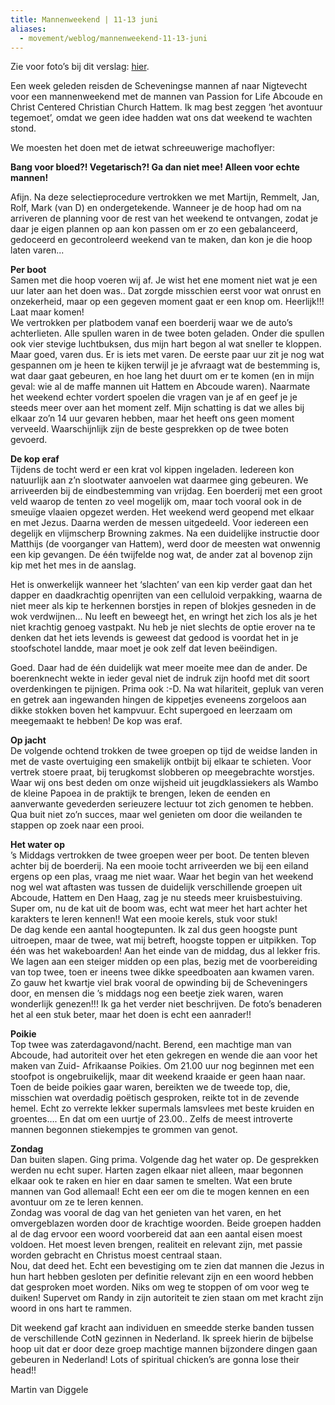 ```yaml
---
title: Mannenweekend | 11-13 juni
aliases:
  - movement/weblog/mannenweekend-11-13-juni
---
```


Zie voor foto’s bij dit verslag: [hier](http://www.flickr.com/photos/realityscheveningen/sets/72157624160076589/show/).

Een week geleden reisden de Scheveningse mannen af naar Nigtevecht voor een mannenweekend met de mannen van Passion for Life Abcoude en Christ Centered Christian Church Hattem. Ik mag best zeggen ‘het avontuur tegemoet’, omdat we geen idee hadden wat ons dat weekend te wachten stond.

We moesten het doen met de ietwat schreeuwerige machoflyer:

**Bang voor bloed?! Vegetarisch?! Ga dan niet mee! Alleen voor echte mannen!**

Afijn. Na deze selectieprocedure vertrokken we met Martijn, Remmelt, Jan, Rolf, Mark (van D) en ondergetekende. Wanneer je de hoop had om na arriveren de planning voor de rest van het weekend te ontvangen, zodat je daar je eigen plannen op aan kon passen om er zo een gebalanceerd, gedoceerd en gecontroleerd weekend van te maken, dan kon je die hoop laten varen...


**Per boot**  
Samen met die hoop voeren wij af. Je wist het ene moment niet wat je een uur later aan het doen was.. Dat zorgde misschien eerst voor wat onrust en onzekerheid, maar op een gegeven moment gaat er een knop om. Heerlijk!!! Laat maar komen!  
We vertrokken per platbodem vanaf een boerderij waar we de auto’s achterlieten. Alle spullen waren in de twee boten geladen. Onder die spullen ook vier stevige luchtbuksen, dus mijn hart begon al wat sneller te kloppen. Maar goed, varen dus. Er is iets met varen. De eerste paar uur zit je nog wat gespannen om je heen te kijken terwijl je je afvraagt wat de bestemming is, wat daar gaat gebeuren, en hoe lang het duurt om er te komen (en in mijn geval: wie al de maffe mannen uit Hattem en Abcoude waren). Naarmate het weekend echter vordert spoelen die vragen van je af en geef je je steeds meer over aan het moment zelf. Mijn schatting is dat we alles bij elkaar zo’n 14 uur gevaren hebben, maar het heeft ons geen moment verveeld. Waarschijnlijk zijn de beste gesprekken op de twee boten gevoerd.

**De kop eraf**  
Tijdens de tocht werd er een krat vol kippen ingeladen. Iedereen kon natuurlijk aan z’n slootwater aanvoelen wat daarmee ging gebeuren. We arriveerden bij de eindbestemming van vrijdag. Een boerderij met een groot veld waarop de tenten zo veel mogelijk om, maar toch vooral ook in de smeuïge vlaaien opgezet werden. Het weekend werd geopend met elkaar en met Jezus. Daarna werden de messen uitgedeeld. Voor iedereen een degelijk en vlijmscherp Browning zakmes. Na een duidelijke instructie door Matthijs (de voorganger van Hattem), werd door de meesten wat onwennig een kip gevangen. De één twijfelde nog wat, de ander zat al bovenop zijn kip met het mes in de aanslag.

Het is onwerkelijk wanneer het ‘slachten’ van een kip verder gaat dan het dapper en daadkrachtig openrijten van een celluloid verpakking, waarna de niet meer als kip te herkennen borstjes in repen of blokjes gesneden in de wok verdwijnen... Nu leeft en beweegt het, en wringt het zich los als je het niet krachtig genoeg vastpakt. Nu heb je niet slechts de optie erover na te denken dat het iets levends is geweest dat gedood is voordat het in je stoofschotel landde, maar moet je ook zelf dat leven beëindigen.

Goed. Daar had de één duidelijk wat meer moeite mee dan de ander. De boerenknecht wekte in ieder geval niet de indruk zijn hoofd met dit soort overdenkingen te pijnigen. Prima ook :-D. Na wat hilariteit, gepluk van veren en getrek aan ingewanden hingen de kippetjes eveneens zorgeloos aan dikke stokken boven het kampvuur. Echt supergoed en leerzaam om meegemaakt te hebben! De kop was eraf.

**Op jacht**  
De volgende ochtend trokken de twee groepen op tijd de weidse landen in met de vaste overtuiging een smakelijk ontbijt bij elkaar te schieten. Voor vertrek stoere praat, bij terugkomst slobberen op meegebrachte worstjes. Waar wij ons best deden om onze wijsheid uit jeugdklassiekers als Wambo de kleine Papoea in de praktijk te brengen, leken de eenden en aanverwante gevederden serieuzere lectuur tot zich genomen te hebben. Qua buit niet zo’n succes, maar wel genieten om door die weilanden te stappen op zoek naar een prooi.

**Het water op**  
’s Middags vertrokken de twee groepen weer per boot. De tenten bleven achter bij de boerderij. Na een mooie tocht arriveerden we bij een eiland ergens op een plas, vraag me niet waar. Waar het begin van het weekend nog wel wat aftasten was tussen de duidelijk verschillende groepen uit Abcoude, Hattem en Den Haag, zag je nu steeds meer kruisbestuiving. Super om, nu de kat uit de boom was, echt wat meer het hart achter het karakters te leren kennen!! Wat een mooie kerels, stuk voor stuk!  
De dag kende een aantal hoogtepunten. Ik zal dus geen hoogste punt uitroepen, maar de twee, wat mij betreft, hoogste toppen er uitpikken. Top één was het wakeboarden! Aan het einde van de middag, dus al lekker fris. We lagen aan een steiger midden op een plas, bezig met de voorbereiding van top twee, toen er ineens twee dikke speedboaten aan kwamen varen. Zo gauw het kwartje viel brak vooral de opwinding bij de Scheveningers door, en mensen die ’s middags nog een beetje ziek waren, waren wonderlijk genezen!!! Ik ga het verder niet beschrijven. De foto’s benaderen het al een stuk beter, maar het doen is echt een aanrader!!

**Poikie**  
Top twee was zaterdagavond/nacht. Berend, een machtige man van Abcoude, had autoriteit over het eten gekregen en wende die aan voor het maken van Zuid- Afrikaanse Poikies. Om 21.00 uur nog beginnen met een stoofpot is ongebruikelijk, maar dit weekend kraaide er geen haan naar. Toen de beide poikies gaar waren, bereikten we de tweede top, die, misschien wat overdadig poëtisch gesproken, reikte tot in de zevende hemel. Echt zo verrekte lekker supermals lamsvlees met beste kruiden en groentes…. En dat om een uurtje of 23.00.. Zelfs de meest introverte mannen begonnen stiekempjes te grommen van genot.

**Zondag**  
Dan buiten slapen. Ging prima. Volgende dag het water op. De gesprekken werden nu echt super. Harten zagen elkaar niet alleen, maar begonnen elkaar ook te raken en hier en daar samen te smelten. Wat een brute mannen van God allemaal! Echt een eer om die te mogen kennen en een avontuur om ze te leren kennen.  
Zondag was vooral de dag van het genieten van het varen, en het omvergeblazen worden door de krachtige woorden. Beide groepen hadden al de dag ervoor een woord voorbereid dat aan een aantal eisen moest voldoen. Het moest leven brengen, realiteit en relevant zijn, met passie worden gebracht en Christus moest centraal staan.  
Nou, dat deed het. Echt een bevestiging om te zien dat mannen die Jezus in hun hart hebben gesloten per definitie relevant zijn en een woord hebben dat gesproken moet worden. Niks om weg te stoppen of om voor weg te duiken! Supervet om Randy in zijn autoriteit te zien staan om met kracht zijn woord in ons hart te rammen.

Dit weekend gaf kracht aan individuen en smeedde sterke banden tussen de verschillende CotN gezinnen in Nederland. Ik spreek hierin de bijbelse hoop uit dat er door deze groep machtige mannen bijzondere dingen gaan gebeuren in Nederland! Lots of spiritual chicken’s are gonna lose their head!!

Martin van Diggele